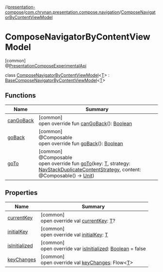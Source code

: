 //[presentation-compose](../../../index.md)/[com.chrynan.presentation.compose.navigation](../index.md)/[ComposeNavigatorByContentViewModel](index.md)

# ComposeNavigatorByContentViewModel

[common]\
@[PresentationComposeExperimentalApi](../../com.chrynan.presentation.compose/-presentation-compose-experimental-api/index.md)

class [ComposeNavigatorByContentViewModel](index.md)&lt;[T](index.md)&gt; : [BaseComposeNavigatorByContentViewModel](../-base-compose-navigator-by-content-view-model/index.md)&lt;[T](index.md)&gt;

## Functions

| Name | Summary |
|---|---|
| [canGoBack](can-go-back.md) | [common]<br>open override fun [canGoBack](can-go-back.md)(): [Boolean](https://kotlinlang.org/api/latest/jvm/stdlib/kotlin/-boolean/index.html) |
| [goBack](go-back.md) | [common]<br>@Composable<br>open override fun [goBack](go-back.md)(): [Boolean](https://kotlinlang.org/api/latest/jvm/stdlib/kotlin/-boolean/index.html) |
| [goTo](go-to.md) | [common]<br>@Composable<br>open override fun [goTo](go-to.md)(key: [T](index.md), strategy: [NavStackDuplicateContentStrategy](../-nav-stack-duplicate-content-strategy/index.md), content: @Composable() -&gt; [Unit](https://kotlinlang.org/api/latest/jvm/stdlib/kotlin/-unit/index.html)) |

## Properties

| Name | Summary |
|---|---|
| [currentKey](current-key.md) | [common]<br>open override val [currentKey](current-key.md): [T](index.md)? |
| [initialKey](initial-key.md) | [common]<br>open override val [initialKey](initial-key.md): [T](index.md) |
| [isInitialized](is-initialized.md) | [common]<br>open override var [isInitialized](is-initialized.md): [Boolean](https://kotlinlang.org/api/latest/jvm/stdlib/kotlin/-boolean/index.html) = false |
| [keyChanges](key-changes.md) | [common]<br>open override val [keyChanges](key-changes.md): Flow&lt;[T](index.md)&gt; |
